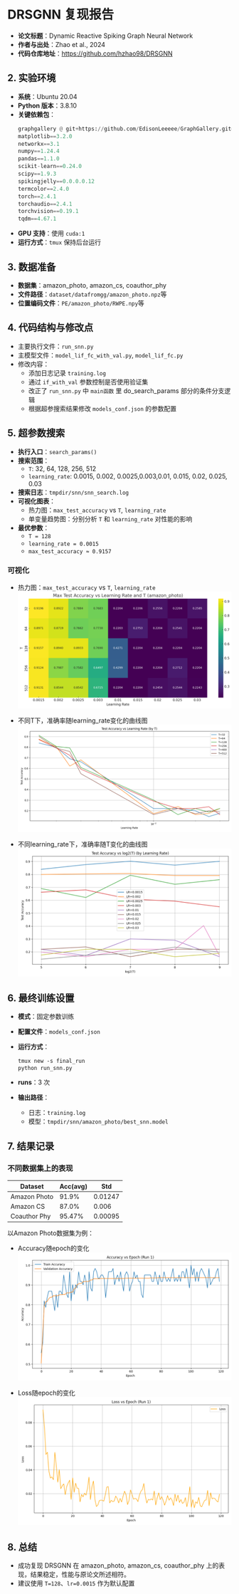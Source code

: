 # DRSGNN 复现报告

- **论文标题**：Dynamic Reactive Spiking Graph Neural Network
- **作者与出处**：Zhao et al., 2024
- **代码仓库地址**：https://github.com/hzhao98/DRSGNN

## 2. 实验环境

- **系统**：Ubuntu 20.04
- **Python 版本**：3.8.10
- **关键依赖包**：
  ```python
  graphgallery @ git+https://github.com/EdisonLeeeee/GraphGallery.git@98cc8013ffc9a5da9e5af1f6eb34760847ef7c1f
  matplotlib==3.2.0
  networkx==3.1
  numpy==1.24.4
  pandas==1.1.0
  scikit-learn==0.24.0
  scipy==1.9.3
  spikingjelly==0.0.0.0.12
  termcolor==2.4.0
  torch==2.4.1
  torchaudio==2.4.1
  torchvision==0.19.1
  tqdm==4.67.1
  ```
- **GPU 支持**：使用 `cuda:1`
- **运行方式**：`tmux` 保持后台运行

## 3. 数据准备

- **数据集**：amazon_photo, amazon_cs, coauthor_phy
- **文件路径**：`dataset/datafromgg/amazon_photo.npz`等
- **位置编码文件**：`PE/amazon_photo/RWPE.npy`等

## 4. 代码结构与修改点

- 主要执行文件：`run_snn.py`
- 主模型文件：`model_lif_fc_with_val.py`, `model_lif_fc.py`
- 修改内容：
  - 添加日志记录 `training.log`
  - 通过 `if_with_val` 参数控制是否使用验证集
  - 改正了 `run_snn.py` 中 `main函数` 里 do_search_params 部分的条件分支逻辑
  - 根据超参搜索结果修改 `models_conf.json` 的参数配置

## 5. 超参数搜索

- **执行入口**：`search_params()`
- **搜索范围**：
  - `T`: 32, 64, 128, 256, 512
  - `learning_rate`: 0.0015, 0.002, 0.0025,0.003,0.01, 0.015, 0.02, 0.025, 0.03
- **搜索日志**：`tmpdir/snn/snn_search.log`
- **可视化图表**：
  - 热力图：`max_test_accuracy` vs `T`, `learning_rate`
  - 单变量趋势图：分别分析 `T` 和 `learning_rate` 对性能的影响
- **最优参数**：
  - `T = 128`
  - `learning_rate = 0.0015`
  - `max_test_accuracy ≈ 0.9157`

  
### 可视化
* 热力图：`max_test_accuracy` vs `T`, `learning_rate`
![search_heatmap.png](DRSGNN/search_heatmap.png)

* 不同T下，准确率随learning_rate变化的曲线图
![acc_vs_lr_by_T.png](DRSGNN/acc_vs_lr_by_T.png)

* 不同learning_rate下，准确率随T变化的曲线图
![acc_vs_T_by_lr.png](DRSGNN/acc_vs_T_by_lr.png)

## 6. 最终训练设置

- **模式**：固定参数训练
- **配置文件**：`models_conf.json`
- **运行方式**：

  ```
  tmux new -s final_run
  python run_snn.py
  ```

- **runs**：3 次
- **输出路径**：
  - 日志：`training.log`
  - 模型：`tmpdir/snn/amazon_photo/best_snn.model`

## 7. 结果记录

### 不同数据集上的表现
| Dataset        | Acc(avg) | Std     |
|----------------|----------|---------|
| Amazon Photo   | 91.9%    | 0.01247 |
| Amazon CS      | 87.0%    | 0.006   |
| Coauthor Phy   | 95.47%   | 0.00095 |

以Amazon Photo数据集为例：
* Accuracy随epoch的变化
![img.png](DRSGNN/ACCvsEPOCH.png)

* Loss随epoch的变化
![img_1.png](DRSGNN/LOSSvsEPOCH.png)


## 8. 总结

- 成功复现 DRSGNN 在 amazon_photo, amazon_cs, coauthor_phy 上的表现，结果稳定，性能与原论文所述相符。
- 建议使用 `T=128`、`lr=0.0015` 作为默认配置